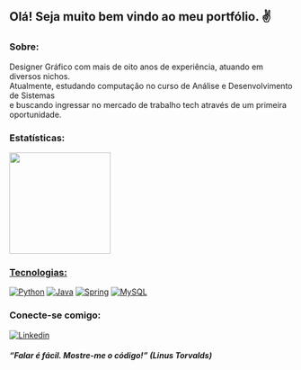 ## Olá! Seja muito bem vindo ao meu portfólio. ✌️

### Sobre:
Designer Gráfico com mais de oito anos de experiência, atuando em diversos nichos.<br>Atualmente, estudando computação no curso de Análise e Desenvolvimento de Sistemas<br>e buscando ingressar no mercado de trabalho tech através de um primeira oportunidade.

### Estatísticas:
<div>
    <a href="https://github.com/JotaP53">
    <img height="180em" src="https://github-readme-stats.vercel.app/api?username=JotaP53&show_icons=true&theme=dark">
</div>

### Tecnologias:
[![Python](https://img.shields.io/badge/Python-3776AB?style=for-the-badge&logo=python&logoColor=white)]()
[![Java](https://img.shields.io/badge/Java-ED8B00?style=for-the-badge&logo=openjdk&logoColor=white)]()
[![Spring](https://img.shields.io/badge/Spring-6DB33F?style=for-the-badge&logo=spring&logoColor=white)]()
[![MySQL](https://img.shields.io/badge/MySQL-00000F?style=for-the-badge&logo=mysql&logoColor=white)]()

### Conecte-se comigo:
[![Linkedin](https://img.shields.io/badge/LinkedIn-0077B5?style=for-the-badge&logo=linkedin&logoColor=white)](https://www.linkedin.com/in/jotap53/)

#### *“Falar é fácil. Mostre-me o código!” (Linus Torvalds)*
